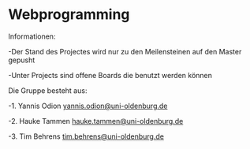 # Webprogramming


Informationen:

-Der Stand des Projectes wird nur zu den Meilensteinen auf den Master gepusht

-Unter Projects sind offene Boards die benutzt werden können


Die Gruppe besteht aus:

-1. Yannis Odion						yannis.odion@uni-oldenburg.de 

-2. Hauke Tammen  					hauke.tammen@uni-oldenburg.de 

-3. Tim Behrens      				tim.behrens@uni-oldenburg.de